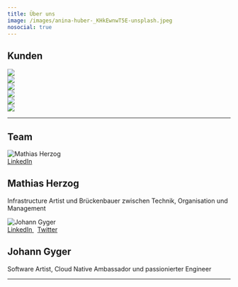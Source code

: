 ```yaml
---
title: Über uns
image: /images/anina-huber-_KHkEwnwT5E-unsplash.jpeg
nosocial: true
---
```


## Kunden

<div class="row">
    <div class="customer col col-4 col-d-6 col-t-12">
        <div class="sqr__div">
            <div class="sqr">
                <img src="/images/customers/ace.jpg">
            </div>
        </div>
    </div>
    <div class="article col col-4 col-d-6 col-t-12">
        <div class="sqr__div">
            <div class="sqr">
                <img src="/images/customers/bedag.jpg">
            </div>
        </div>
    </div>
    <div class="article col col-4 col-d-6 col-t-12">
        <div class="sqr__div">
            <div class="sqr">
                <img src="/images/customers/bison.svg">
            </div>
        </div>
    </div>
    <div class="article col col-4 col-d-6 col-t-12">
        <div class="sqr__div">
            <div class="sqr">
                <img src="/images/customers/bund.svg">
            </div>
        </div>
    </div>
    <div class="article col col-4 col-d-6 col-t-12">
        <div class="sqr__div">
            <div class="sqr">
                <img src="/images/customers/gelan.png">
            </div>
        </div>
    </div>
    <div class="article col col-4 col-d-6 col-t-12">
        <div class="sqr__div">
            <div class="sqr">
                <img src="/images/customers/mobiliar.svg">
            </div>
        </div>
    </div>
</div>

---

## Team

<div class="row">
    <div class="article col col-6 col-d-6 col-t-12">
      <div class="article__inner">
        <div class="article__head">
          <img alt="Mathias Herzog" src="/images/mathiasherzog.png">
        </div>
          <a class="scl" href="https://www.linkedin.com/in/mathias-herzog-888a6788/" target="_blank" rel="noopener">
            <i class="ion ion-logo-linkedin" style="color: #0580c4;"></i> LinkedIn 
          </a>
        <div class="article__content">
          <h2 class="article__title">Mathias Herzog</h2>
          <p class="article__excerpt">Infrastructure Artist und Brückenbauer zwischen Technik, Organisation und Management</p>
        </div>
      </div>
    </div>
    <div class="article col col-6 col-d-6 col-t-12">
      <div class="article__inner">
        <div class="article__head">
          <img alt="Johann Gyger" src="/images/johanngyger.png">
        </div>
        <a class="scl" href="https://www.linkedin.com/in/johanngyger/" target="_blank" rel="noopener">
            <i class="ion ion-logo-linkedin" style="color: #0580c4;"></i> LinkedIn 
        </a>
        &nbsp;
        <a class="scl" href="https://twitter.com/johanngyger" target="_blank" rel="noopener">
            <i class="ion ion-logo-twitter" style="color: #0580c4;"></i> Twitter 
        </a>
        <div class="article__content">
          <h2 class="article__title">Johann Gyger</h2>
          <p class="article__excerpt">Software Artist, Cloud Native Ambassador und passionierter Engineer</p>
        </div>
      </div>
    </div>
</div>

---
